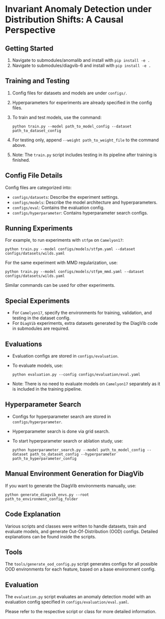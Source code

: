 # Invariant Anomaly Detection under Distribution Shifts: A Causal Perspective

## Getting Started

1. Navigate to submodules/anomalib and install with `pip install -e .`
2. Navigate to submodules/diagvib-6 and install with `pip install -e .`

## Training and Testing

1. Config files for datasets and models are under `configs/`.

2. Hyperparameters for experiments are already specified in the config files.

3. To train and test models, use the command: 
   
   ```
   python train.py --model path_to_model_config --dataset path_to_dataset_config
   ```

4. For testing only, append `--weight path_to_weight_file` to the command above.

5. Note: The `train.py` script includes testing in its pipeline after training is finished.

## Config File Details

Config files are categorized into:

- `configs/datasets`: Describe the experiment settings.
- `configs/models`: Describe the model architecture and hyperparameters.
- `configs/eval`: Contains the evaluation config.
- `configs/hyperparameter`: Contains hyperparameter search configs.

## Running Experiments

For example, to run experiments with `stfpm` on `Camelyon17`:

```
python train.py --model configs/models/stfpm.yaml --dataset configs/datasets/wilds.yaml
```

For the same experiment with MMD regularization, use:

```
python train.py --model configs/models/stfpm_mmd.yaml --dataset configs/datasets/wilds.yaml
```

Similar commands can be used for other experiments.

## Special Experiments

- For `Camelyon17`, specify the environments for training, validation, and testing in the dataset config.
- For `DiagVib` experiments, extra datasets generated by the DiagVib code in submodules are required.

## Evaluations

- Evaluation configs are stored in `configs/evaluation`.

- To evaluate models, use:
  
  ```
  python evaluation.py --config configs/evaluation/eval.yaml
  ```

- Note: There is no need to evaluate models on `Camelyon17` separately as it is included in the training pipeline.

## Hyperparameter Search

- Configs for hyperparameter search are stored in `configs/hyperparameter`.

- Hyperparameter search is done via grid search.

- To start hyperparameter search or ablation study, use:
  
  ```
  python hyperparameter_search.py --model path_to_model_config --dataset path_to_dataset_config --hyperparameter path_to_hyperparameter_config
  ```

## Manual Environment Generation for DiagVib

If you want to generate the DiagVib environments manually, use:

```
python generate_diagvib_envs.py --root path_to_environment_config_folder
```

## Code Explanation

Various scripts and classes were written to handle datasets, train and evaluate models, and generate Out-Of-Distribution (OOD) configs. Detailed explanations can be found inside the scripts.

## Tools

The `tools/generate_ood_config.py` script generates configs for all possible OOD environments for each feature, based on a base environment config.

## Evaluation

The `evaluation.py` script evaluates an anomaly detection model with an evaluation config specified in `configs/evaluation/eval.yaml`.

Please refer to the respective script or class for more detailed information.
